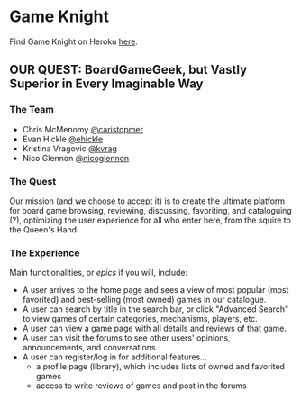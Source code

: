 # Game Knight

Find Game Knight on Heroku [here](http://dbcgameknight.herokuapp.com/).

## OUR QUEST: BoardGameGeek, but Vastly Superior in Every Imaginable Way

### The Team
* Chris McMenomy [@caristopmer](http://www.github.com/caristopmer)
* Evan Hickle [@ehickle](http://www.github.com/ehickle)
* Kristina Vragovic [@kvrag](http://www.github.com/kvrag)
* Nico Glennon [@nicoglennon](http://www.github.com/nicoglennon)

### The Quest

Our mission (and we choose to accept it) is to create the ultimate platform for board game browsing, reviewing, discussing, favoriting, and cataloguing (?), optimizing the user experience for all who enter here, from the squire to the Queen's Hand.

### The Experience

Main functionalities, or *epics* if you will, include:
* A user arrives to the home page and sees a view of most popular (most favorited) and best-selling (most owned) games in our catalogue.
* A user can search by title in the search bar, or click "Advanced Search" to view games of certain categories, mechanisms, players, etc.
* A user can view a game page with all details and reviews of that game.
* A user can visit the forums to see other users' opinions, announcements, and conversations.
* A user can register/log in for additional features...
  * a profile page (library), which includes lists of owned and favorited games
  * access to write reviews of games and post in the forums
